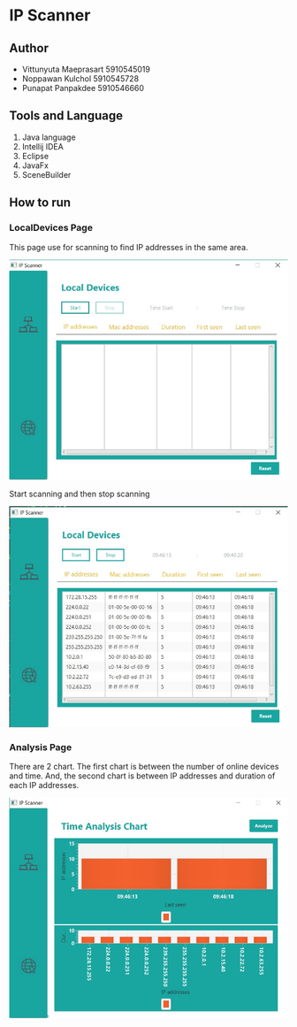 # IP Scanner

## Author
- Vittunyuta Maeprasart 5910545019
- Noppawan Kulchol 5910545728
- Punapat Panpakdee 5910546660

## **Tools and Language**
1. Java language
2. Intellij IDEA
3. Eclipse
4. JavaFx
5. SceneBuilder

## **How to run**

### **LocalDevices Page**

This page use for scanning to find IP addresses in the same area.

![alt text](https://github.com/aommoaGitHub/IPScaner/blob/master/screenshot/reset1.jpg)

Start scanning and then stop scanning

![alt text](https://github.com/aommoaGitHub/IPScaner/blob/master/screenshot/local1.jpg)

### **Analysis Page**

There are 2 chart. The first chart is between the number of online devices and time. And, the second chart is between IP addresses and duration of each IP addresses.

![alt text](https://github.com/aommoaGitHub/IPScaner/blob/master/screenshot/analyze1.jpg)



